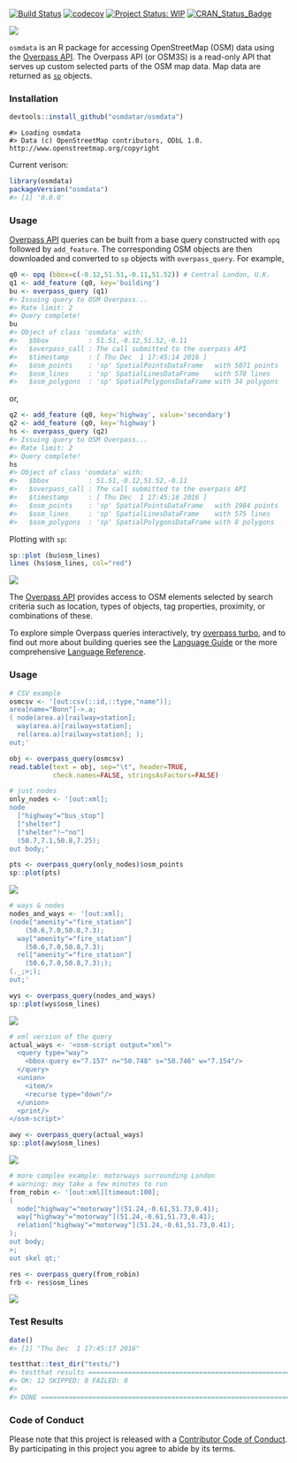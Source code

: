 <!-- README.md is generated from README.Rmd. Please edit that file -->
[![Build Status](https://travis-ci.org/osmdatar/osmdata.svg?branch=master)](https://travis-ci.org/osmdatar/osmdata) [![codecov](https://codecov.io/gh/osmdatar/osmdata/branch/master/graph/badge.svg)](https://codecov.io/gh/osmdatar/osmdata) [![Project Status: WIP](http://www.repostatus.org/badges/0.1.0/wip.svg)](http://www.repostatus.org/#wip) [![CRAN\_Status\_Badge](http://www.r-pkg.org/badges/version/osmdata)](http://cran.r-project.org/web/packages/osmdata)

![](./fig/title.png)

`osmdata` is an R package for accessing OpenStreetMap (OSM) data using the [Overpass API](http://wiki.openstreetmap.org/wiki/Overpass_API). The Overpass API (or OSM3S) is a read-only API that serves up custom selected parts of the OSM map data. Map data are returned as [`sp`](https://cran.r-project.org/package=sp) objects.

### Installation

``` r
devtools::install_github("osmdatar/osmdata")
```

    #> Loading osmdata
    #> Data (c) OpenStreetMap contributors, ODbL 1.0. http://www.openstreetmap.org/copyright

Current verison:

``` r
library(osmdata)
packageVersion("osmdata")
#> [1] '0.0.0'
```

### Usage

[Overpass API](http://wiki.openstreetmap.org/wiki/Overpass_API) queries can be built from a base query constructed with `opq` followed by `add_feature`. The corresponding OSM objects are then downloaded and converted to `sp` objects with `overpass_query`. For example,

``` r
q0 <- opq (bbox=c(-0.12,51.51,-0.11,51.52)) # Central London, U.K.
q1 <- add_feature (q0, key='building')
bu <- overpass_query (q1)
#> Issuing query to OSM Overpass...
#> Rate limit: 2
#> Query complete!
bu
#> Object of class 'osmdata' with:
#>   $bbox          : 51.51,-0.12,51.52,-0.11
#>   $overpass_call : The call submitted to the overpass API
#>   $timestamp     : [ Thu Dec  1 17:45:14 2016 ]
#>   $osm_points    : 'sp' SpatialPointsDataFrame   with 5071 points
#>   $osm_lines     : 'sp' SpatialLinesDataFrame    with 578 lines
#>   $osm_polygons  : 'sp' SpatialPolygonsDataFrame with 34 polygons
```

or,

``` r
q2 <- add_feature (q0, key='highway', value='secondary')
q2 <- add_feature (q0, key='highway')
hs <- overpass_query (q2)
#> Issuing query to OSM Overpass...
#> Rate limit: 2
#> Query complete!
hs
#> Object of class 'osmdata' with:
#>   $bbox          : 51.51,-0.12,51.52,-0.11
#>   $overpass_call : The call submitted to the overpass API
#>   $timestamp     : [ Thu Dec  1 17:45:16 2016 ]
#>   $osm_points    : 'sp' SpatialPointsDataFrame   with 1984 points
#>   $osm_lines     : 'sp' SpatialLinesDataFrame    with 575 lines
#>   $osm_polygons  : 'sp' SpatialPolygonsDataFrame with 8 polygons
```

Plotting with `sp`:

``` r
sp::plot (bu$osm_lines)
lines (hs$osm_lines, col="red")
```

![](./fig/README-plot1.png)

The [Overpass API](http://wiki.openstreetmap.org/wiki/Overpass_API) provides access to OSM elements selected by search criteria such as location, types of objects, tag properties, proximity, or combinations of these.

To explore simple Overpass queries interactively, try [overpass turbo](http://overpass-turbo.eu/), and to find out more about building queries see the [Language Guide](http://wiki.openstreetmap.org/wiki/Overpass_API/Language_Guide) or the more comprehensive [Language Reference](http://wiki.openstreetmap.org/wiki/Overpass_API/Overpass_QL).

<!--
The following functions are implemented:

- `add_feature`:    Add a feature to an Overpass query
- `available_features`: List recognized features in OSM Overpass
- `available_tags`: List tags associated with a feature
- `bbox_to_string`: Convert a named matrix or a named vector (or an unnamed vector) return a string
- `opq`:    Begin building an Overpass query
- `overpass_query`: Issue OSM Overpass Query
- `overpass_status`:    Retrieve status of the Overpass API
- `read_osm`:   Read an XML OSM Overpass response from path
-->
### Usage

``` r
# CSV example
osmcsv <- '[out:csv(::id,::type,"name")];
area[name="Bonn"]->.a;
( node(area.a)[railway=station];
  way(area.a)[railway=station];
  rel(area.a)[railway=station]; );
out;'

obj <- overpass_query(osmcsv)
read.table(text = obj, sep="\t", header=TRUE, 
           check.names=FALSE, stringsAsFactors=FALSE)
```

``` r
# just nodes
only_nodes <- '[out:xml];
node
  ["highway"="bus_stop"]
  ["shelter"]
  ["shelter"!~"no"]
  (50.7,7.1,50.8,7.25);
out body;'

pts <- overpass_query(only_nodes)$osm_points
sp::plot(pts)
```

![](./fig/README-only_nodes.png)

``` r
# ways & nodes
nodes_and_ways <- '[out:xml];
(node["amenity"="fire_station"]
    (50.6,7.0,50.8,7.3);
  way["amenity"="fire_station"]
    (50.6,7.0,50.8,7.3);
  rel["amenity"="fire_station"]
    (50.6,7.0,50.8,7.3););
(._;>;);
out;'

wys <- overpass_query(nodes_and_ways)
sp::plot(wys$osm_lines)
```

![](./fig/README-nodes_and_ways.png)

``` r
# xml version of the query
actual_ways <- '<osm-script output="xml">
  <query type="way">
    <bbox-query e="7.157" n="50.748" s="50.746" w="7.154"/>
  </query>
  <union>
    <item/>
    <recurse type="down"/>
  </union>
  <print/>
</osm-script>'

awy <- overpass_query(actual_ways)
sp::plot(awy$osm_lines)
```

![](./fig/README-actual_ways.png)

``` r
# more complex example: motorways surrounding London
# warning: may take a few minutes to run
from_robin <- '[out:xml][timeout:100];
(
  node["highway"="motorway"](51.24,-0.61,51.73,0.41);
  way["highway"="motorway"](51.24,-0.61,51.73,0.41);
  relation["highway"="motorway"](51.24,-0.61,51.73,0.41);
);
out body;
>;
out skel qt;'

res <- overpass_query(from_robin)
frb <- res$osm_lines
```

![](./fig/README-london-motorways.png)

### Test Results

``` r
date()
#> [1] "Thu Dec  1 17:45:17 2016"

testthat::test_dir("tests/")
#> testthat results ===========================================================
#> OK: 12 SKIPPED: 0 FAILED: 0
#> 
#> DONE ======================================================================
```

### Code of Conduct

Please note that this project is released with a [Contributor Code of Conduct](CONDUCT.md). By participating in this project you agree to abide by its terms.
